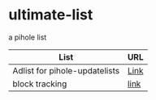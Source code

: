 # ultimate-list
a pihole list

List|URL
----|---
Adlist for pihole-updatelists|[Link](https://piholeblocklistsweb.serverobot.de/blacklist/adlist.txt)
block tracking|[link](https://piholeblocklistsweb.serverobot.de/blacklist/tracking.txt)
